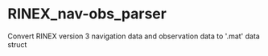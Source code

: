 # RINEX_nav-obs_parser
Convert RINEX version 3 navigation data and observation data to '.mat' data struct
